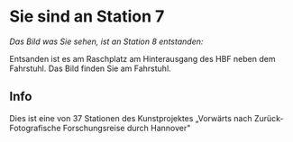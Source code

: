 # Sie sind an Station 7

*Das Bild was Sie sehen, ist an Station 8 entstanden:*

Entsanden ist es am Raschplatz am Hinterausgang des HBF neben dem Fahrstuhl. Das Bild finden Sie am Fahrstuhl.

## Info

Dies ist eine von 37 Stationen des Kunstprojektes „Vorwärts nach Zurück- Fotografische Forschungsreise durch Hannover"
